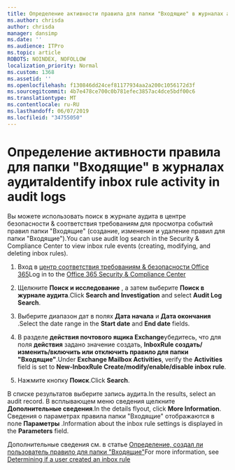 ```yaml
---
title: Определение активности правила для папки "Входящие" в журналах аудита
ms.author: chrisda
author: chrisda
manager: dansimp
ms.date: ''
ms.audience: ITPro
ms.topic: article
ROBOTS: NOINDEX, NOFOLLOW
localization_priority: Normal
ms.custom: 1368
ms.assetid: ''
ms.openlocfilehash: f130846dd24cef81177934aa2a200c1056172d3f
ms.sourcegitcommit: 4b7e478ce700c0b781efec3857ac4dce5bdf00c6
ms.translationtype: MT
ms.contentlocale: ru-RU
ms.lasthandoff: 06/07/2019
ms.locfileid: "34755050"
---
```

# <a name="identify-inbox-rule-activity-in-audit-logs"></a><span data-ttu-id="1fef0-102">Определение активности правила для папки "Входящие" в журналах аудита</span><span class="sxs-lookup"><span data-stu-id="1fef0-102">Identify inbox rule activity in audit logs</span></span>

<span data-ttu-id="1fef0-103">Вы можете использовать поиск в журнале аудита в центре безопасности & соответствия требованиям для просмотра событий правил папки "Входящие" (создание, изменение и удаление правил для папки "Входящие").</span><span class="sxs-lookup"><span data-stu-id="1fef0-103">You can use audit log search in the Security & Compliance Center to view inbox rule events (creating, modifying, and deleting inbox rules).</span></span>

1. <span data-ttu-id="1fef0-104">Вход в [центр соответствия требованиям & безопасности Office 365](https://protection.office.com/)</span><span class="sxs-lookup"><span data-stu-id="1fef0-104">Log in to the [Office 365 Security & Compliance Center](https://protection.office.com/)</span></span>

2. <span data-ttu-id="1fef0-105">Щелкните **Поиск и исследование** , а затем выберите **Поиск в журнале аудита**.</span><span class="sxs-lookup"><span data-stu-id="1fef0-105">Click **Search and Investigation** and select **Audit Log Search**.</span></span>

3. <span data-ttu-id="1fef0-106">Выберите диапазон дат в полях **Дата начала** и **Дата окончания** .</span><span class="sxs-lookup"><span data-stu-id="1fef0-106">Select the date range in the **Start date** and **End date** fields.</span></span>

4. <span data-ttu-id="1fef0-107">В разделе **действия почтового ящика Exchange**убедитесь, что для поля **действия** задано значение создать, **InboxRule создать/изменить/включить или отключить правило для папки "Входящие"**.</span><span class="sxs-lookup"><span data-stu-id="1fef0-107">Under **Exchange Mailbox Activities**, verify the **Activities** field is set to **New-InboxRule Create/modify/enable/disable inbox rule**.</span></span>

5. <span data-ttu-id="1fef0-108">Нажмите кнопку **Поиск**.</span><span class="sxs-lookup"><span data-stu-id="1fef0-108">Click **Search**.</span></span>

<span data-ttu-id="1fef0-109">В списке результатов выберите запись аудита.</span><span class="sxs-lookup"><span data-stu-id="1fef0-109">In the results, select an audit record.</span></span> <span data-ttu-id="1fef0-110">В всплывающем меню сведения щелкните **Дополнительные сведения**.</span><span class="sxs-lookup"><span data-stu-id="1fef0-110">In the details flyout, click **More Information**.</span></span> <span data-ttu-id="1fef0-111">Сведения о параметрах правила папки "Входящие" отображаются в поле **Параметры** .</span><span class="sxs-lookup"><span data-stu-id="1fef0-111">Information about the inbox rule settings is displayed in the **Parameters** field.</span></span>

<span data-ttu-id="1fef0-112">Дополнительные сведения см. в статье [Определение, создал ли пользователь правило для папки "Входящие"](https://docs.microsoft.com//office365/securitycompliance/auditing-troubleshooting-scenarios#determining-if-a-user-created-an-inbox-rule)</span><span class="sxs-lookup"><span data-stu-id="1fef0-112">For more information, see [Determining if a user created an inbox rule](https://docs.microsoft.com//office365/securitycompliance/auditing-troubleshooting-scenarios#determining-if-a-user-created-an-inbox-rule)</span></span>
